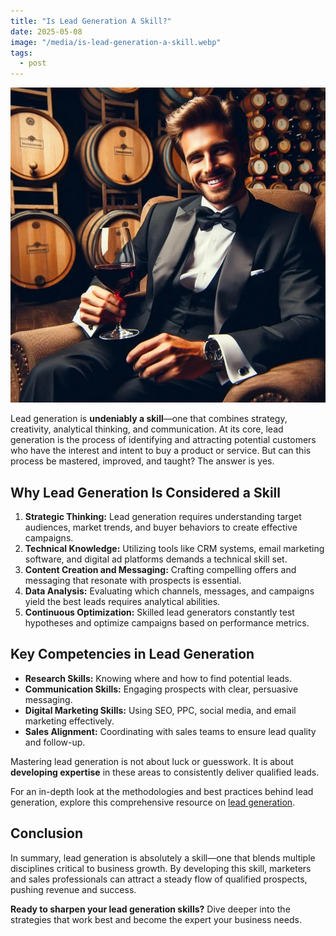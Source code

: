 ```yaml
---
title: "Is Lead Generation A Skill?"
date: 2025-05-08
image: "/media/is-lead-generation-a-skill.webp"
tags:
  - post
---
```


![Is Lead Generation A Skill?](/media/is-lead-generation-a-skill.webp)

Lead generation is **undeniably a skill**—one that combines strategy, creativity, analytical thinking, and communication. At its core, lead generation is the process of identifying and attracting potential customers who have the interest and intent to buy a product or service. But can this process be mastered, improved, and taught? The answer is yes.

## Why Lead Generation Is Considered a Skill

1. **Strategic Thinking:** Lead generation requires understanding target audiences, market trends, and buyer behaviors to create effective campaigns.
2. **Technical Knowledge:** Utilizing tools like CRM systems, email marketing software, and digital ad platforms demands a technical skill set.
3. **Content Creation and Messaging:** Crafting compelling offers and messaging that resonate with prospects is essential.
4. **Data Analysis:** Evaluating which channels, messages, and campaigns yield the best leads requires analytical abilities.
5. **Continuous Optimization:** Skilled lead generators constantly test hypotheses and optimize campaigns based on performance metrics.

## Key Competencies in Lead Generation

- **Research Skills:** Knowing where and how to find potential leads.
- **Communication Skills:** Engaging prospects with clear, persuasive messaging.
- **Digital Marketing Skills:** Using SEO, PPC, social media, and email marketing effectively.
- **Sales Alignment:** Coordinating with sales teams to ensure lead quality and follow-up.

Mastering lead generation is not about luck or guesswork. It is about **developing expertise** in these areas to consistently deliver qualified leads.

For an in-depth look at the methodologies and best practices behind lead generation, explore this comprehensive resource on [lead generation](https://leadcraftr.com/posts/lead-generation/).

## Conclusion

In summary, lead generation is absolutely a skill—one that blends multiple disciplines critical to business growth. By developing this skill, marketers and sales professionals can attract a steady flow of qualified prospects, pushing revenue and success.

**Ready to sharpen your lead generation skills?** Dive deeper into the strategies that work best and become the expert your business needs.
